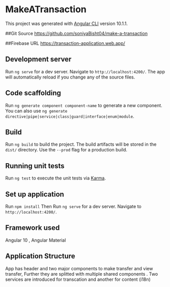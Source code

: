# MakeATransaction

This project was generated with [Angular CLI](https://github.com/angular/angular-cli) version 10.1.1.

##Git Source https://github.com/soniyaBisht04/make-a-transaction

##Firebase URL https://transaction-application.web.app/

## Development server

Run `ng serve` for a dev server. Navigate to `http://localhost:4200/`. The app will automatically reload if you change any of the source files.

## Code scaffolding

Run `ng generate component component-name` to generate a new component. You can also use `ng generate directive|pipe|service|class|guard|interface|enum|module`.

## Build

Run `ng build` to build the project. The build artifacts will be stored in the `dist/` directory. Use the `--prod` flag for a production build.

## Running unit tests

Run `ng test` to execute the unit tests via [Karma](https://karma-runner.github.io).

## Set up application

Run `npm install` Then Run `ng serve` for a dev server. Navigate to `http://localhost:4200/`.

## Framework used
Angular 10 , Angular Material

## Application Structure
App has header and two major components to make transfer and view transfer, Further they are splitted with multiple shared components . Two services are introduced for transcation and another for content (i18n)


